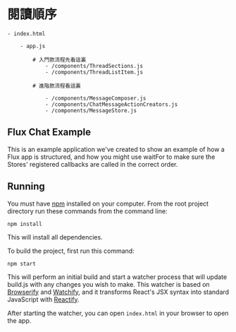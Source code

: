 
閱讀順序
=======

	- index.html

		- app.js

			# 入門款流程先看這裏
				- /components/ThreadSections.js	
				- /components/ThreadListItem.js

			# 進階款流程看這裏
			
				- /components/MessageComposer.js
				- /components/ChatMessageActionCreators.js
				- /components/MessageStore.js


## Flux Chat Example

This is an example application we've created to show an example of how a Flux
app is structured, and how you might use waitFor to make sure the Stores'
registered callbacks are called in the correct order.

## Running

You must have [npm](https://www.npmjs.org/) installed on your computer.
From the root project directory run these commands from the command line:

`npm install`

This will install all dependencies.

To build the project, first run this command:

`npm start`

This will perform an initial build and start a watcher process that will
update build.js with any changes you wish to make.  This watcher is
based on [Browserify](http://browserify.org/) and
[Watchify](https://github.com/substack/watchify), and it transforms
React's JSX syntax into standard JavaScript with
[Reactify](https://github.com/andreypopp/reactify).

After starting the watcher, you can open `index.html` in your browser to
open the app.

